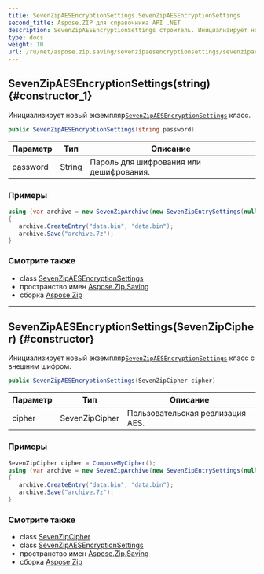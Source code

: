 ```yaml
---
title: SevenZipAESEncryptionSettings.SevenZipAESEncryptionSettings
second_title: Aspose.ZIP для справочника API .NET
description: SevenZipAESEncryptionSettings строитель. Инициализирует новый экземплярSevenZipAESEncryptionSettings класс.
type: docs
weight: 10
url: /ru/net/aspose.zip.saving/sevenzipaesencryptionsettings/sevenzipaesencryptionsettings/
---
```

## SevenZipAESEncryptionSettings(string) {#constructor_1}

Инициализирует новый экземпляр[`SevenZipAESEncryptionSettings`](../) класс.

```csharp
public SevenZipAESEncryptionSettings(string password)
```

| Параметр | Тип | Описание |
| --- | --- | --- |
| password | String | Пароль для шифрования или дешифрования. |

### Примеры

```csharp
using (var archive = new SevenZipArchive(new SevenZipEntrySettings(null, new SevenZipAESEncryptionSettings("p@s$"))))
{
   archive.CreateEntry("data.bin", "data.bin");
   archive.Save("archive.7z");
}
```

### Смотрите также

* class [SevenZipAESEncryptionSettings](../)
* пространство имен [Aspose.Zip.Saving](../../sevenzipaesencryptionsettings/)
* сборка [Aspose.Zip](../../../)

---

## SevenZipAESEncryptionSettings(SevenZipCipher) {#constructor}

Инициализирует новый экземпляр[`SevenZipAESEncryptionSettings`](../) класс с внешним шифром.

```csharp
public SevenZipAESEncryptionSettings(SevenZipCipher cipher)
```

| Параметр | Тип | Описание |
| --- | --- | --- |
| cipher | SevenZipCipher | Пользовательская реализация AES. |

### Примеры

```csharp
SevenZipCipher cipher = ComposeMyCipher();
using (var archive = new SevenZipArchive(new SevenZipEntrySettings(null, new SevenZipAESEncryptionSettings(cipher))))
{
   archive.CreateEntry("data.bin", "data.bin");
   archive.Save("archive.7z");
}
```

### Смотрите также

* class [SevenZipCipher](../../../aspose.zip.crypto/sevenzipcipher/)
* class [SevenZipAESEncryptionSettings](../)
* пространство имен [Aspose.Zip.Saving](../../sevenzipaesencryptionsettings/)
* сборка [Aspose.Zip](../../../)


